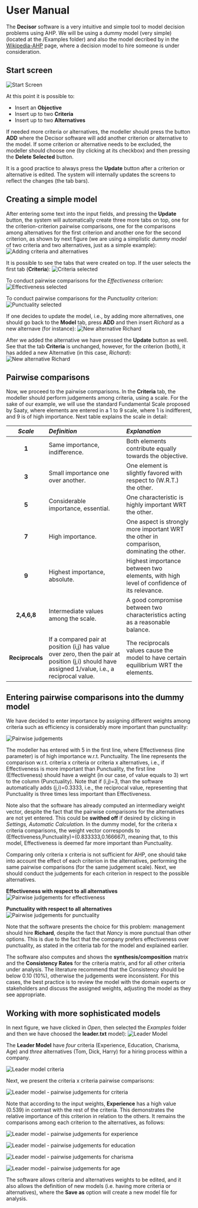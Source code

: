 # User Manual
The **Decisor** software is a very intuitive and simple tool to model decision problems using AHP.
We will be using a dummy model (very simple) (located at the /Examples folder) and also the model decribed by in the [Wikipedia-AHP](https://en.wikipedia.org/wiki/Analytic_hierarchy_process) page, where a decision model to hire someone is under consideration.

## Start screen
![Start Screen](https://github.com/unisc/decisorGUI/blob/master/images/start-screen.png)

At this point it is possible to:
- Insert an **Objective**
- Insert up to two **Criteria**
- Insert up to two **Alternatives**

If needed more criteria or alternatives, the modeller should press the button **ADD** where the Decisor software will add another criterion or alternative to the model.
If some criterion or alternative needs to be excluded, the modeller should choose one (by clicking at its checkbox) and then pressing the **Delete Selected** button.

It is a good practice to always press the **Update** button after a criterion or alternative is edited. The system will internally updates the screens to reflect the changes (the tab bars).

## Creating a simple model
After entering some text into the input fields, and pressing the **Update** button, the system will automatically create three more tabs on top, one for the criterion-criterion pairwise comparisons, one for the comparisons among alternatives for the first criterion and another one for the second criterion, as shown by next figure (we are using a simplistic *dummy model* of two criteria and two alternatives, just as a simple example):
![Adding criteria and alternatives](https://github.com/unisc/decisorGUI/blob/master/images/dummy-model.png)

It is possible to see the tabs that were created on top. If the user selects the first tab (**Criteria**):
![Criteria selected](https://github.com/unisc/decisorGUI/blob/master/images/dummy-model-criteria.png)

To conduct pairwise comparisons for the *Effectiveness* criterion:
![Effectiveness selected](https://github.com/unisc/decisorGUI/blob/master/images/dummy-model-effectiveness.png)

To conduct pairwise comparisons for the *Punctuality* criterion:
![Punctuality selected](https://github.com/unisc/decisorGUI/blob/master/images/dummy-model-punctuality.png)

If one decides to update the model, i.e., by adding more alternatives, one should go back to the **Model** tab, press **ADD** and then insert *Richard* as a new alternave (for instance):
![New alternative Richard](https://github.com/unisc/decisorGUI/blob/master/images/dummy-model-richard.png)

After we added the alternative we have pressed the **Update** button as well. See that the tab **Criteria** is unchanged, however, for the criterion (both), it has added a new Alternative (in this case, *Richard*):
![New alternative Richard](https://github.com/unisc/decisorGUI/blob/master/images/dummy-model-richard2.png)

## Pairwise comparisons
Now, we proceed to the pairwise comparisons. In the **Criteria** tab, the modeller should perform judgements among criteria, using a scale. For the sake of our example, we will use the standard Fundamental Scale proposed by Saaty, where elements are entered in a 1 to 9 scale, where 1 is indifferent, and 9 is of high importance. Next table explains the scale in detail:

|*Scale*|*Definition*|*Explanation*|
|:---:|:-------|:------------|
|**1**|Same importance, indifference. |Both elements contribute equally towards the objective.|
|**3**|Small importance one over another. |One element is slightly favored with respect to (W.R.T.) the other.|
|**5**|Considerable importance, essential. |One characteristic is highly important WRT the other.|
|**7**|High importance. |One aspect is strongly more important WRT the other in comparison, dominating the other.|
|**9**|Highest importance, absolute. |Highest importance between two elements, with high level of confidence of its relevance.|
|**2,4,6,8**|Intermediate values among the scale. |A good compromise between two characteristics acting as a reasonable balance.|
|**Reciprocals**|If a compared pair at position (i,j) has value over zero, then the pair at position (j,i) should have assigned 1/value, i.e., a reciprocal value. |The reciprocals values cause the model to have certain equilibrium WRT the elements.|

## Entering pairwise comparisons into the dummy model
We have decided to enter importance by assigning different weights among criteria such as efficiency is considerably more important than punctuality:

![Pairwise judgements](https://github.com/unisc/decisorGUI/blob/master/images/dummy-model-criteria-pairwise.png)

The modeller has entered with 5 in the first line, where Effectiveness (line parameter) is of high importance w.r.t. Punctuality. The line represents the comparison w.r.t. criteria x criteria or criteria x alternatives, i.e., if Effectiveness is more important than Punctuality, the first line (Effectiveness) should have a weight (in our case, of value equals to 3) wrt to the column (Punctuality). Note that if (i,j)=3, than the software automatically adds (j,i)=0.3333, i.e., the reciprocal value, representing that Punctuality is three times less important than Effectiveness.

Note also that the software has already computed an intermediary weight vector, despite the fact that the pairwise comparisons for the alternatives are not yet entered. This could be **swithed off** if desired by clicking in *Settings, Automatic Calculation*. In the dummy model, for the criteria x criteria comparisons, the weight vector corresponds to (Effectiveness,Punctuality)=(0.833333,0.166667), meaning that, to this model, Effectiveness is deemed far more important than Punctuality.

Comparing only criteria x criteria is not sufficient for AHP, one should take into account the effect of each criterion in the alternatives, performing the same pairwise comparisons (for the same judgement scale). Next, we should conduct the judgements for each criterion in respect to the possible alternatives.

**Effectiveness with respect to all alternatives**
![Pairwise judgements for effectiveness](https://github.com/unisc/decisorGUI/blob/master/images/dummy-model-effectiveness-pairwise.png)

**Punctuality with respect to all alternatives**
![Pairwise judgements for punctuality](https://github.com/unisc/decisorGUI/blob/master/images/dummy-model-punctuality-pairwise.png)

Note that the software presents the choice for this problem: management should hire **Richard**, despite the fact that *Nancy* is more punctual than other options. This is due to the fact that the company prefers effectiveness over punctuality, as stated in the criteria tab for the model and explained earlier.

The software also computes and shows the **synthesis/composition** matrix and the **Consistency Rates** for the criteria matrix, and for all other criteria under analysis. The literature recommend that the Consistency should be below 0.10 (10%), otherwise the judgements were inconsistent. For this cases, the best practice is to review the model with the domain experts or stakeholders and discuss the assigned weights, adjusting the model as they see appropriate.

## Working with more sophisticated models
In next figure, we have clicked in *Open*, then selected the *Examples* folder and then we have choosed the **leader.txt** model):
![Leader Model](https://github.com/unisc/decisorGUI/blob/master/images/leader-model.png)

The **Leader Model** have *four* criteria (Experience, Education, Charisma, Age) and *three* alternatives (Tom, Dick, Harry) for a hiring process within a company.

![Leader model criteria](https://github.com/unisc/decisorGUI/blob/master/images/leader-model-criteria.png)

Next, we present the criteria x criteria pairwise comparisons:

![Leader model - pairwise judgements for criteria](https://github.com/unisc/decisorGUI/blob/master/images/leader-model-criteria-pairwise.png)

Note that according to the input weights, **Experience** has a high value (0.539) in contrast with the rest of the criteria. This demonstrates the relative importance of this criterion in relation to the others. It remains the comparisons among each criterion to the alternatives, as follows:

![Leader model - pairwise judgements for experience](https://github.com/unisc/decisorGUI/blob/master/images/leader-model-experience-pairwise.png)

![Leader model - pairwise judgements for education](https://github.com/unisc/decisorGUI/blob/master/images/leader-model-education-pairwise.png)

![Leader model - pairwise judgements for charisma](https://github.com/unisc/decisorGUI/blob/master/images/leader-model-charisma-pairwise.png)

![Leader model - pairwise judgements for age](https://github.com/unisc/decisorGUI/blob/master/images/leader-model-age-pairwise.png)

The software allows criteria and alternatives weights to be edited, and it also allows the definition of new models (i.e. having more criteria or alternatives), where the **Save as** option will create a new model file for analysis.


